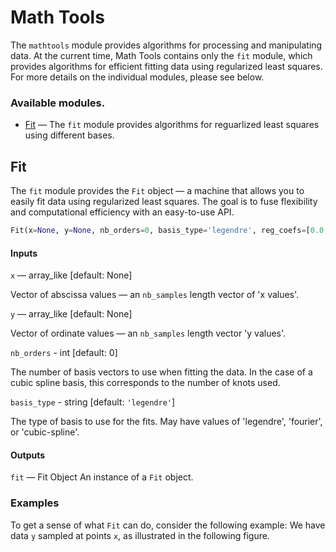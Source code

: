 # Math Tools

The ```mathtools```  module provides algorithms for processing and
manipulating data. At the current time, Math Tools contains only the ```fit```
module, which provides algorithms for efficient fitting data using regularized
least squares. For more details on the individual modules, please see below.

### Available modules.

- [Fit](#fit) — The ```fit``` module provides algorithms for reguarlized least
squares using different bases.


## Fit 

The ```fit``` module provides the ```Fit``` object — a machine that allows you
to easily fit data using regularized least squares. The goal is to fuse
flexibility and computational efficiency with an easy-to-use API. 

```python
Fit(x=None, y=None, nb_orders=0, basis_type='legendre', reg_coefs=[0.0, 0.0, 0.0]) 
```

#### Inputs

```x``` — array_like [default: None]
    
Vector of abscissa values — an ```nb_samples``` length vector of 'x values'.

```y``` — array_like [default: None]

Vector of ordinate values — an ```nb_samples``` length vector 'y values'.

```nb_orders``` - int [default: 0]

The number of basis vectors to use when fitting the data. In the case of a
cubic spline basis, this corresponds to the number of knots used.

```basis_type``` - string [default: ```'legendre'```]

The type of basis to use for the fits. May have values of 'legendre',
'fourier', or 'cubic-spline'.

#### Outputs

```fit``` — Fit Object
   An instance of a ```Fit``` object.


### Examples

To get a sense of what
```Fit``` can do, consider the following example: We have data ```y``` sampled
at points ```x```, as illustrated in the following figure.

